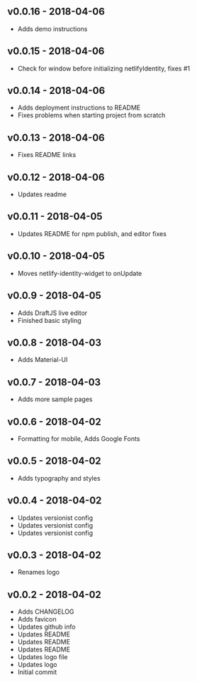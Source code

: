 ## v0.0.16 - 2018-04-06

- Adds demo instructions

## v0.0.15 - 2018-04-06

- Check for window before initializing netlifyIdentity, fixes #1

## v0.0.14 - 2018-04-06

- Adds deployment instructions to README
- Fixes problems when starting project from scratch

## v0.0.13 - 2018-04-06

- Fixes README links

## v0.0.12 - 2018-04-06

- Updates readme

## v0.0.11 - 2018-04-05

- Updates README for npm publish, and editor fixes

## v0.0.10 - 2018-04-05

- Moves netlify-identity-widget to onUpdate

## v0.0.9 - 2018-04-05

- Adds DraftJS live editor
- Finished basic styling

## v0.0.8 - 2018-04-03

- Adds Material-UI

## v0.0.7 - 2018-04-03

- Adds more sample pages

## v0.0.6 - 2018-04-02

- Formatting for mobile, Adds Google Fonts

## v0.0.5 - 2018-04-02

- Adds typography and styles

## v0.0.4 - 2018-04-02

- Updates versionist config
- Updates versionist config
- Updates versionist config

## v0.0.3 - 2018-04-02

* Renames logo

## v0.0.2 - 2018-04-02

* Adds CHANGELOG
* Adds favicon
* Updates github info
* Updates README
* Updates README
* Updates README
* Updates logo file
* Updates logo
* Initial commit
